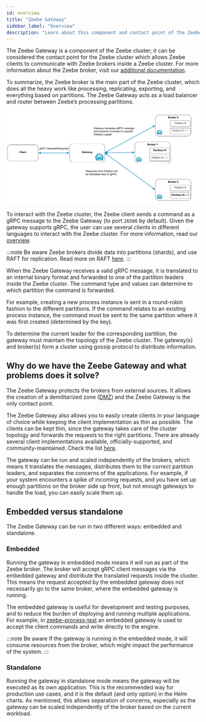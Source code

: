 ```yaml
---
id: overview
title: "Zeebe Gateway"
sidebar_label: "Overview"
description: "Learn about this component and contact point of the Zeebe cluster which allows Zeebe clients to communicate with Zeebe brokers inside a Zeebe cluster."
---
```


The Zeebe Gateway is a component of the Zeebe cluster; it can be considered the contact point for the Zeebe cluster which allows Zeebe clients to communicate with Zeebe brokers inside a Zeebe cluster. For more information about the Zeebe broker, visit our [additional documentation](../../../components/zeebe/technical-concepts/architecture.md#brokers).

To summarize, the Zeebe broker is the main part of the Zeebe cluster, which does all the heavy work like processing, replicating, exporting, and everything based on partitions. The Zeebe Gateway acts as a load balancer and router between Zeebe’s processing partitions.

![Zeebe gateway overview](assets/zeebe-gateway-overview.png)

To interact with the Zeebe cluster, the Zeebe client sends a command as a gRPC message to the Zeebe Gateway (to port `26500` by default). Given the gateway supports gRPC, the user can use several clients in different languages to interact with the Zeebe cluster. For more information, read our [overview](../../../apis-tools/working-with-apis-tools.md).

:::note
Be aware Zeebe brokers divide data into partitions (shards), and use RAFT for replication. Read more on RAFT [here](../../../components/zeebe/technical-concepts/clustering.md#raft-consensus-and-replication-protocol).
:::

When the Zeebe Gateway receives a valid gRPC message, it is translated to an internal binary format and forwarded to one of the partition leaders inside the Zeebe cluster. The command type and values can determine to which partition the command is forwarded.

For example, creating a new process instance is sent in a round-robin fashion to the different partitions. If the command relates to an existing process instance, the command must be sent to the same partition where it was first created (determined by the key).

To determine the current leader for the corresponding partition, the gateway must maintain the topology of the Zeebe cluster. The gateway(s) and broker(s) form a cluster using gossip protocol to distribute information.

## Why do we have the Zeebe Gateway and what problems does it solve?

The Zeebe Gateway protects the brokers from external sources. It allows the creation of a demilitarized zone ([DMZ](<https://en.wikipedia.org/wiki/DMZ_(computing)>)) and the Zeebe Gateway is the only contact point.

The Zeebe Gateway also allows you to easily create clients in your language of choice while keeping the client implementation as thin as possible. The clients can be kept thin, since the gateway takes care of the cluster topology and forwards the requests to the right partitions. There are already several client implementations available, officially-supported, and community-maintained. Check the list [here](../../../apis-tools/working-with-apis-tools.md).

The gateway can be run and scaled independently of the brokers, which means it translates the messages, distributes them to the correct partition leaders, and separates the concerns of the applications. For example, if your system encounters a spike of incoming requests, and you have set up enough partitions on the broker side up front, but not enough gateways to handle the load, you can easily scale them up.

## Embedded versus standalone

The Zeebe Gateway can be run in two different ways: embedded and standalone.

### Embedded

Running the gateway in embedded mode means it will run as part of the Zeebe broker. The broker will accept gRPC client messages via the embedded gateway and distribute the translated requests inside the cluster. This means the request accepted by the embedded gateway does not necessarily go to the same broker, where the embedded gateway is running.

The embedded gateway is useful for development and testing purposes, and to reduce the burden of deploying and running multiple applications. For example, in [zeebe-process-test](https://github.com/camunda/camunda-process-test) an embedded gateway is used to accept the client commands and write directly to the engine.

:::note Be aware
If the gateway is running in the embedded mode, it will consume resources from the broker, which might impact the performance of the system.
:::

### Standalone

Running the gateway in standalone mode means the gateway will be executed as its own application. This is the recommended way for production use cases, and it is the default (and only option) in the Helm charts. As mentioned, this allows separation of concerns, especially as the gateway can be scaled independently of the broker based on the current workload.
